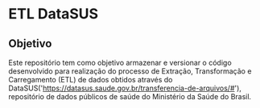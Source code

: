 # ETL DataSUS

## Objetivo
Este repositório tem como objetivo armazenar e versionar o código desenvolvido para realização do processo de Extração, Transformação e Carregamento (ETL) de dados obtidos através do DataSUS('https://datasus.saude.gov.br/transferencia-de-arquivos/#'), repositório de dados públicos de saúde do Ministério da Saúde do Brasil.
